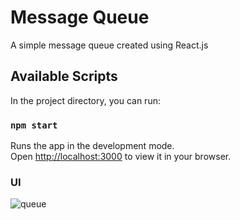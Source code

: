# Message Queue

A simple message queue created using React.js

## Available Scripts

In the project directory, you can run:

### `npm start`

Runs the app in the development mode.\
Open [http://localhost:3000](http://localhost:3000) to view it in your browser.

### UI
![queue](https://github.com/guitmonk-1290/queue/assets/104564065/a71bf902-3499-4940-aefe-552fb5d66fc2)
